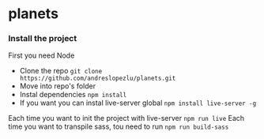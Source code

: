 # planets

### Install the project
First you need Node

- Clone the repo `git clone https://github.com/andreslopezlu/planets.git`
- Move into repo's folder
- Instal dependencies `npm install`
- If you want you can instal live-server global `npm install live-server -g`

Each time you want to init the project with live-server `npm run live`
Each time you want to transpile sass, tou need to run `npm run build-sass`